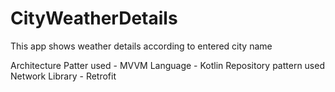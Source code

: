 # CityWeatherDetails

This app shows weather details according to entered city name

Architecture Patter used - MVVM
Language - Kotlin
Repository pattern used
Network Library - Retrofit
